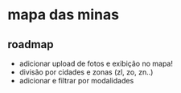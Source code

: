 # mapa das minas
 

 ## roadmap
 - adicionar upload de fotos e exibição no mapa!
 - divisão por cidades e zonas (zl, zo, zn..)
 - adicionar e filtrar por modalidades
